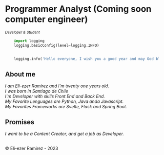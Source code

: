 
# Programmer Analyst (Coming soon computer engineer)
<sub> *Developer & Student* </sub>

```python
    import logging
    logging.basicConfig(level=logging.INFO)
    
    
    logging.info('Hello everyone, I wish you a good year and may God bless you too.')
```

## About me 
<i> I am Eli-ezer Ramirez and I'm twenty one years old.</br>
I was born in Santiago de Chile</br>
I'm Developer with skills Front End and Back End.</br>
My Favorite Lenguages are Python, Java anda Javascript.</br>
My Favorites Frameworks are Svelte, Flask and Spring Boot.
</i>

## Promises
<i> I want to be a Content Creator, and get a job as Developer. </i>

</br>
©️ Eli-ezer Ramirez - 2023

